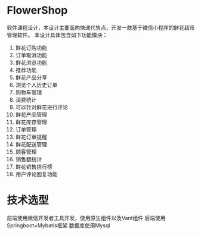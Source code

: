 # FlowerShop
软件课程设计，本设计主要面向快递代售点，开发一款基于微信小程序的鲜花超市管理软件。
本设计具体包含如下功能模块：
1.	鲜花订购功能
2.	订单取消功能
3.	鲜花浏览功能
4.	推荐功能
5.	鲜花产品分享
6.	浏览个人历史订单
7.	购物车管理
8.	消费统计
9.	可以针对鲜花进行评论
10.	鲜花产品管理
11.	鲜花库存管理
12.	订单管理
13.	鲜花订单提醒
14.	鲜花配送管理
15.	顾客管理
16.	销售额统计
17.	鲜花销售排行榜
18.	用户评论回复功能
# 技术选型
前端使用微信开发者工具开发，使用原生组件以及Vant组件
后端使用Springboot+Mybatis框架
数据库使用Mysql
